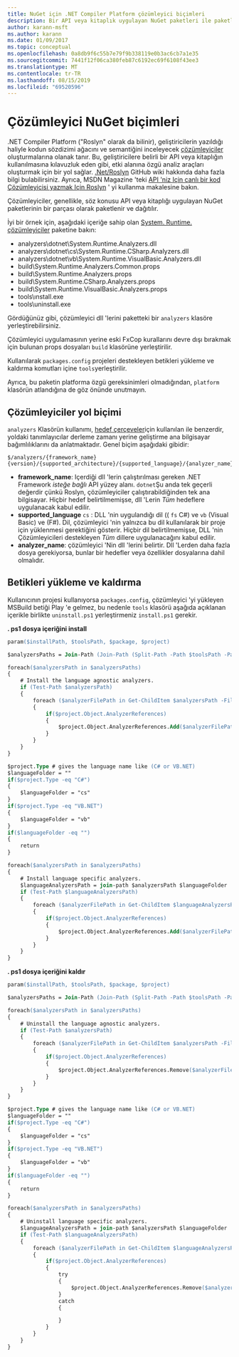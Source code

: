 ```yaml
---
title: NuGet için .NET Compiler Platform çözümleyici biçimleri
description: Bir API veya kitaplık uygulayan NuGet paketleri ile paketlenmiş ve dağıtılan .NET Çözümleyicileri için kurallar.
author: karann-msft
ms.author: karann
ms.date: 01/09/2017
ms.topic: conceptual
ms.openlocfilehash: 0a8db9f6c55b7e79f9b338119e0b3ac6cb7a1e35
ms.sourcegitcommit: 7441f12f06ca380feb87c6192ec69f6108f43ee3
ms.translationtype: MT
ms.contentlocale: tr-TR
ms.lasthandoff: 08/15/2019
ms.locfileid: "69520596"
---
```

# <a name="analyzer-nuget-formats"></a>Çözümleyici NuGet biçimleri

.NET Compiler Platform ("Roslyn" olarak da bilinir), geliştiricilerin yazıldığı haliyle kodun sözdizimi ağacını ve semantiğini inceleyecek [çözümleyiciler](https://github.com/dotnet/roslyn/wiki/How-To-Write-a-C%23-Analyzer-and-Code-Fix) oluşturmalarına olanak tanır. Bu, geliştiricilere belirli bir API veya kitaplığın kullanılmasına kılavuzluk eden gibi, etki alanına özgü analiz araçları oluşturmak için bir yol sağlar. [.Net/Roslyn](https://github.com/dotnet/roslyn/wiki) GitHub wiki hakkında daha fazla bilgi bulabilirsiniz. Ayrıca, MSDN Magazine 'teki [API 'niz Için canlı bir kod Çözümleyicisi yazmak Için Roslyn](https://msdn.microsoft.com/magazine/dn879356.aspx) ' yi kullanma makalesine bakın.

Çözümleyiciler, genellikle, söz konusu API veya kitaplığı uygulayan NuGet paketlerinin bir parçası olarak paketlenir ve dağıtılır.

İyi bir örnek için, aşağıdaki içeriğe sahip olan [System. Runtime. çözümleyiciler](https://www.nuget.org/packages/System.Runtime.Analyzers) paketine bakın:

- analyzers\dotnet\System.Runtime.Analyzers.dll
- analyzers\dotnet\cs\System.Runtime.CSharp.Analyzers.dll
- analyzers\dotnet\vb\System.Runtime.VisualBasic.Analyzers.dll
- build\System.Runtime.Analyzers.Common.props
- build\System.Runtime.Analyzers.props
- build\System.Runtime.CSharp.Analyzers.props
- build\System.Runtime.VisualBasic.Analyzers.props
- tools\ınstall.exe
- tools\uninstall.exe

Gördüğünüz gibi, çözümleyici dll 'lerini paketteki bir `analyzers` klasöre yerleştirebilirsiniz.

Çözümleyici uygulamasının yerine eski FxCop kurallarını devre dışı bırakmak için bulunan props dosyaları `build` klasörüne yerleştirilir.

Kullanılarak `packages.config` projeleri destekleyen betikleri yükleme ve kaldırma komutları içine `tools`yerleştirilir.

Ayrıca, bu paketin platforma özgü gereksinimleri olmadığından, `platform` klasörün atlandığına de göz önünde unutmayın.


## <a name="analyzers-path-format"></a>Çözümleyiciler yol biçimi

`analyzers` Klasörün kullanımı, [hedef çerçeveler](../create-packages/supporting-multiple-target-frameworks.md)için kullanılan ile benzerdir, yoldaki tanımlayıcılar derleme zamanı yerine geliştirme ana bilgisayar bağımlılıklarını da anlatmaktadır. Genel biçim aşağıdaki gibidir:

    $/analyzers/{framework_name}{version}/{supported_architecture}/{supported_language}/{analyzer_name}.dll

- **framework_name**: Içerdiği dll 'lerin çalıştırılması gereken .NET Framework *isteğe bağlı* API yüzey alanı. `dotnet`Şu anda tek geçerli değerdir çünkü Roslyn, çözümleyiciler çalıştırabildiğinden tek ana bilgisayar. Hiçbir hedef belirtilmemişse, dll 'Lerin *Tüm* hedeflere uygulanacak kabul edilir.
- **supported_language** `cs` : DLL 'nin uygulandığı dil (( `fs` C#) ve `vb` (Visual Basic) ve (F#). Dil, çözümleyici 'nin yalnızca bu dil kullanılarak bir proje için yüklenmesi gerektiğini gösterir. Hiçbir dil belirtilmemişse, DLL 'nin Çözümleyicileri destekleyen *Tüm* dillere uygulanacağını kabul edilir.
- **analyzer_name**: çözümleyici 'Nin dll 'lerini belirtir. Dll 'Lerden daha fazla dosya gerekiyorsa, bunlar bir hedefler veya özellikler dosyalarına dahil olmalıdır.


## <a name="install-and-uninstall-scripts"></a>Betikleri yükleme ve kaldırma

Kullanıcının projesi kullanıyorsa `packages.config`, çözümleyici 'yi yükleyen MSBuild betiği Play 'e gelmez, bu nedenle `tools` klasörü aşağıda açıklanan içerikle birlikte `uninstall.ps1` yerleştirmeniz `install.ps1` gerekir.

**. ps1 dosya içeriğini install**

```ps
param($installPath, $toolsPath, $package, $project)

$analyzersPaths = Join-Path (Join-Path (Split-Path -Path $toolsPath -Parent) "analyzers" ) * -Resolve

foreach($analyzersPath in $analyzersPaths)
{
    # Install the language agnostic analyzers.
    if (Test-Path $analyzersPath)
    {
        foreach ($analyzerFilePath in Get-ChildItem $analyzersPath -Filter *.dll)
        {
            if($project.Object.AnalyzerReferences)
            {
                $project.Object.AnalyzerReferences.Add($analyzerFilePath.FullName)
            }
        }
    }
}

$project.Type # gives the language name like (C# or VB.NET)
$languageFolder = ""
if($project.Type -eq "C#")
{
    $languageFolder = "cs"
}
if($project.Type -eq "VB.NET")
{
    $languageFolder = "vb"
}
if($languageFolder -eq "")
{
    return
}

foreach($analyzersPath in $analyzersPaths)
{
    # Install language specific analyzers.
    $languageAnalyzersPath = join-path $analyzersPath $languageFolder
    if (Test-Path $languageAnalyzersPath)
    {
        foreach ($analyzerFilePath in Get-ChildItem $languageAnalyzersPath -Filter *.dll)
        {
            if($project.Object.AnalyzerReferences)
            {
                $project.Object.AnalyzerReferences.Add($analyzerFilePath.FullName)
            }
        }
    }
}
```


**. ps1 dosya içeriğini kaldır**

```ps
param($installPath, $toolsPath, $package, $project)

$analyzersPaths = Join-Path (Join-Path (Split-Path -Path $toolsPath -Parent) "analyzers" ) * -Resolve

foreach($analyzersPath in $analyzersPaths)
{
    # Uninstall the language agnostic analyzers.
    if (Test-Path $analyzersPath)
    {
        foreach ($analyzerFilePath in Get-ChildItem $analyzersPath -Filter *.dll)
        {
            if($project.Object.AnalyzerReferences)
            {
                $project.Object.AnalyzerReferences.Remove($analyzerFilePath.FullName)
            }
        }
    }
}

$project.Type # gives the language name like (C# or VB.NET)
$languageFolder = ""
if($project.Type -eq "C#")
{
    $languageFolder = "cs"
}
if($project.Type -eq "VB.NET")
{
    $languageFolder = "vb"
}
if($languageFolder -eq "")
{
    return
}

foreach($analyzersPath in $analyzersPaths)
{
    # Uninstall language specific analyzers.
    $languageAnalyzersPath = join-path $analyzersPath $languageFolder
    if (Test-Path $languageAnalyzersPath)
    {
        foreach ($analyzerFilePath in Get-ChildItem $languageAnalyzersPath -Filter *.dll)
        {
            if($project.Object.AnalyzerReferences)
            {
                try
                {
                    $project.Object.AnalyzerReferences.Remove($analyzerFilePath.FullName)
                }
                catch
                {

                }
            }
        }
    }
}
```

